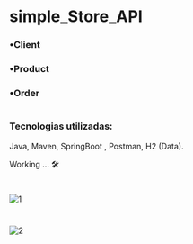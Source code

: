 # simple_Store_API

### •Client

### •Product

### •Order

#
### Tecnologias utilizadas: 
Java, Maven, SpringBoot , Postman, H2 (Data).

Working ... 🛠

#

![1](https://github.com/hanspeterdietiker/simple_Store_API/assets/126719678/4ecdf95e-c2b9-4a38-8d17-6ee9391926b4)

#

![2](https://github.com/hanspeterdietiker/simple_Store_API/assets/126719678/328b6fb1-3bb2-4305-8b64-9a0e1c79294f)

